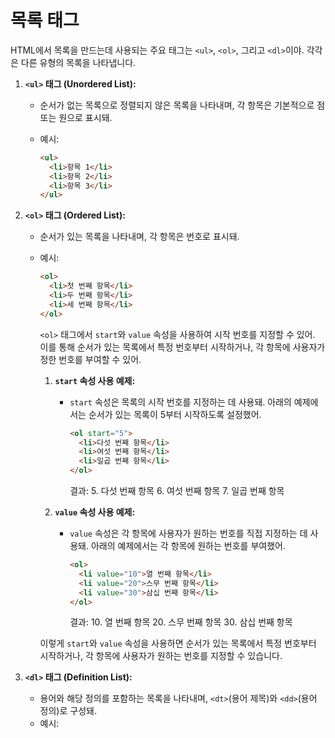 # 목록 태그

HTML에서 목록을 만드는데 사용되는 주요 태그는 `<ul>`, `<ol>`, 그리고 `<dl>`이야. 각각은 다른 유형의 목록을 나타냅니다.

1. **`<ul>` 태그 (Unordered List):**
    - 순서가 없는 목록으로 정렬되지 않은 목록을 나타내며, 각 항목은 기본적으로 점 또는 원으로 표시돼.
    - 예시:
        
        ```html
        <ul>
          <li>항목 1</li>
          <li>항목 2</li>
          <li>항목 3</li>
        </ul>
        
        ```
        
2. **`<ol>` 태그 (Ordered List):**
    - 순서가 있는 목록을 나타내며, 각 항목은 번호로 표시돼.
    - 예시:
        
        ```html
        <ol>
          <li>첫 번째 항목</li>
          <li>두 번째 항목</li>
          <li>세 번째 항목</li>
        </ol>
        ```
        
        `<ol>` 태그에서 `start`와 `value` 속성을 사용하여 시작 번호를 지정할 수 있어. 이를 통해 순서가 있는 목록에서 특정 번호부터 시작하거나, 각 항목에 사용자가 정한 번호를 부여할 수 있어.
        
        1. **`start` 속성 사용 예제:**
            - `start` 속성은 목록의 시작 번호를 지정하는 데 사용돼. 아래의 예제에서는 순서가 있는 목록이 5부터 시작하도록 설정했어.
                
                ```html
                <ol start="5">
                  <li>다섯 번째 항목</li>
                  <li>여섯 번째 항목</li>
                  <li>일곱 번째 항목</li>
                </ol>
                
                ```
                
                결과:
                5. 다섯 번째 항목
                6. 여섯 번째 항목
                7. 일곱 번째 항목
                
        2. **`value` 속성 사용 예제:**
            - `value` 속성은 각 항목에 사용자가 원하는 번호를 직접 지정하는 데 사용돼. 아래의 예제에서는 각 항목에 원하는 번호를 부여했어.
                
                ```html
                <ol>
                  <li value="10">열 번째 항목</li>
                  <li value="20">스무 번째 항목</li>
                  <li value="30">삼십 번째 항목</li>
                </ol>
                
                ```
                
                결과:
                10. 열 번째 항목
                20. 스무 번째 항목
                30. 삼십 번째 항목
                
        
        이렇게 `start`와 `value` 속성을 사용하면 순서가 있는 목록에서 특정 번호부터 시작하거나, 각 항목에 사용자가 원하는 번호를 지정할 수 있습니다.
        
3. **`<dl>` 태그 (Definition List):**
    - 용어와 해당 정의를 포함하는 목록을 나타내며, `<dt>`(용어 제목)와 `<dd>`(용어 정의)로 구성돼.
    - 예시: